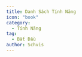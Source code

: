 ```yaml
---
title: Danh Sách Tính Năng
icon: "book"
category:
  - Tính Năng
tag:
  - Bắt Đầu
author: Schvis
---
```


<AutoCatalog />